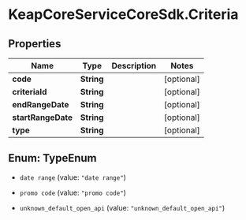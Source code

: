 # KeapCoreServiceCoreSdk.Criteria

## Properties

Name | Type | Description | Notes
------------ | ------------- | ------------- | -------------
**code** | **String** |  | [optional] 
**criteriaId** | **String** |  | [optional] 
**endRangeDate** | **String** |  | [optional] 
**startRangeDate** | **String** |  | [optional] 
**type** | **String** |  | [optional] 



## Enum: TypeEnum


* `date range` (value: `"date range"`)

* `promo code` (value: `"promo code"`)

* `unknown_default_open_api` (value: `"unknown_default_open_api"`)




